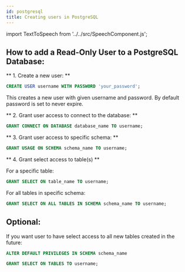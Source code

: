 ```yaml
---
id: postgresql
title: Creating users in PostgreSQL
---
```


import TextToSpeech from '../../src/SpeechComponent.js';

<TextToSpeech>

## How to add a Read-Only User to a PostgreSQL Database:


** 1. Create a new user: **

```sql
CREATE USER username WITH PASSWORD 'your_password';
```

This creates a new user with given username and password. By default password is set to never expire.

** 2. Grant user access to connect to the database: **

```sql
GRANT CONNECT ON DATABASE database_name TO username;
```

** 3. Grant user access to specific schema: **

```sql
GRANT USAGE ON SCHEMA schema_name TO username;
```

** 4. Grant select access to table(s) **

For a specific table:

```sql
GRANT SELECT ON table_name TO username;
```

For all tables in specific schema:

```sql
GRANT SELECT ON ALL TABLES IN SCHEMA schema_name TO username;
```

##  Optional:

If you want user to have select access to all new tables created in the future:

```sql
ALTER DEFAULT PRIVILEGES IN SCHEMA schema_name

GRANT SELECT ON TABLES TO username;
```
</TextToSpeech>